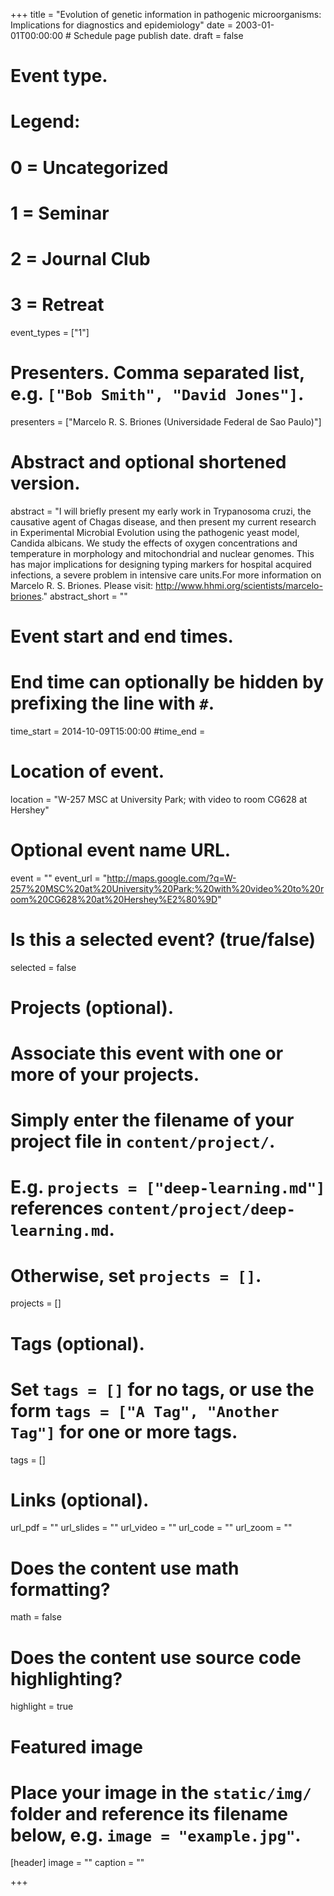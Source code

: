+++
title = "Evolution of genetic information in pathogenic microorganisms: Implications for diagnostics and epidemiology"
date = 2003-01-01T00:00:00  # Schedule page publish date.
draft = false

# Event type.
# Legend:
# 0 = Uncategorized
# 1 = Seminar
# 2 = Journal Club
# 3 = Retreat
event_types = ["1"]

# Presenters. Comma separated list, e.g. `["Bob Smith", "David Jones"]`.
presenters = ["Marcelo R. S. Briones (Universidade Federal de Sao Paulo)"]

# Abstract and optional shortened version.
abstract = "I will briefly present my early work in Trypanosoma cruzi, the causative agent of Chagas disease, and then present my current research in Experimental Microbial Evolution using the pathogenic yeast model, Candida albicans. We study the effects of oxygen concentrations and temperature in morphology and mitochondrial and nuclear genomes. This has major implications for designing typing markers for hospital acquired infections, a severe problem in intensive care units.For more information on Marcelo R. S. Briones. Please visit: http://www.hhmi.org/scientists/marcelo-briones."
abstract_short = ""

# Event start and end times.
#   End time can optionally be hidden by prefixing the line with `#`.
time_start = 2014-10-09T15:00:00
#time_end = 

# Location of event.
location = "W-257 MSC at University Park; with video to room CG628 at Hershey"

# Optional event name URL.
event = ""
event_url = "http://maps.google.com/?q=W-257%20MSC%20at%20University%20Park;%20with%20video%20to%20room%20CG628%20at%20Hershey%E2%80%9D"

# Is this a selected event? (true/false)
selected = false

# Projects (optional).
#   Associate this event with one or more of your projects.
#   Simply enter the filename of your project file in `content/project/`.
#   E.g. `projects = ["deep-learning.md"]` references `content/project/deep-learning.md`.
#   Otherwise, set `projects = []`.
projects = []

# Tags (optional).
#   Set `tags = []` for no tags, or use the form `tags = ["A Tag", "Another Tag"]` for one or more tags.
tags = []

# Links (optional).
url_pdf = ""
url_slides = ""
url_video = ""
url_code = ""
url_zoom = ""

# Does the content use math formatting?
math = false

# Does the content use source code highlighting?
highlight = true

# Featured image
# Place your image in the `static/img/` folder and reference its filename below, e.g. `image = "example.jpg"`.
[header]
image = ""
caption = ""

+++
